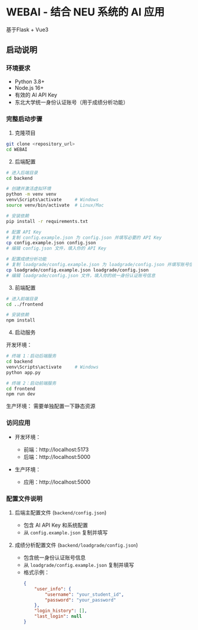 # WEBAI - 结合 NEU 系统的 AI 应用

基于Flask + Vue3

## 启动说明

### 环境要求
- Python 3.8+
- Node.js 16+
- 有效的 AI API Key
- 东北大学统一身份认证账号（用于成绩分析功能）

### 完整启动步骤

1. 克隆项目
```bash
git clone <repository_url>
cd WEBAI
```

2. 后端配置
```bash
# 进入后端目录
cd backend

# 创建并激活虚拟环境
python -m venv venv
venv\Scripts\activate     # Windows
source venv/bin/activate  # Linux/Mac

# 安装依赖
pip install -r requirements.txt

# 配置 API Key
# 复制 config.example.json 为 config.json 并填写必要的 API Key
cp config.example.json config.json
# 编辑 config.json 文件，填入你的 API Key

# 配置成绩分析功能
# 复制 loadgrade/config.example.json 为 loadgrade/config.json 并填写账号信息
cp loadgrade/config.example.json loadgrade/config.json
# 编辑 loadgrade/config.json 文件，填入你的统一身份认证账号信息
```

3. 前端配置
```bash
# 进入前端目录
cd ../frontend

# 安装依赖
npm install
```

4. 启动服务

开发环境：
```bash
# 终端 1：启动后端服务
cd backend
venv\Scripts\activate     # Windows
python app.py

# 终端 2：启动前端服务
cd frontend
npm run dev
```

生产环境：
需要单独配置一下静态资源

### 访问应用

- 开发环境：
  - 前端：http://localhost:5173
  - 后端：http://localhost:5000

- 生产环境：
  - 应用：http://localhost:5000

### 配置文件说明

1. 后端主配置文件 (`backend/config.json`)
   - 包含 AI API Key 和系统配置
   - 从 `config.example.json` 复制并填写

2. 成绩分析配置文件 (`backend/loadgrade/config.json`)
   - 包含统一身份认证账号信息
   - 从 `loadgrade/config.example.json` 复制并填写
   - 格式示例：
     ```json
     {
         "user_info": {
             "username": "your_student_id",
             "password": "your_password"
         },
         "login_history": [],
         "last_login": null
     }
     ```

